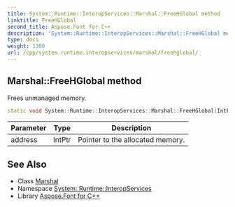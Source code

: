```yaml
---
title: System::Runtime::InteropServices::Marshal::FreeHGlobal method
linktitle: FreeHGlobal
second_title: Aspose.Font for C++
description: 'System::Runtime::InteropServices::Marshal::FreeHGlobal method. Frees unmanaged memory in C++.'
type: docs
weight: 1300
url: /cpp/system.runtime.interopservices/marshal/freehglobal/
---
```

## Marshal::FreeHGlobal method


Frees unmanaged memory.

```cpp
static void System::Runtime::InteropServices::Marshal::FreeHGlobal(IntPtr address)
```


| Parameter | Type | Description |
| --- | --- | --- |
| address | IntPtr | Pointer to the allocated memory. |

## See Also

* Class [Marshal](../)
* Namespace [System::Runtime::InteropServices](../../)
* Library [Aspose.Font for C++](../../../)
